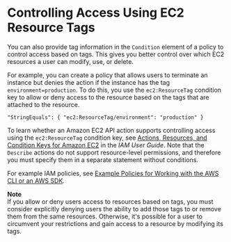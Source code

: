 # Controlling Access Using EC2 Resource Tags<a name="control-access-with-tags"></a>

You can also provide tag information in the `Condition` element of a policy to control access based on tags\. This gives you better control over which EC2 resources a user can modify, use, or delete\.

For example, you can create a policy that allows users to terminate an instance but denies the action if the instance has the tag `environment=production`\. To do this, you use the `ec2:ResourceTag` condition key to allow or deny access to the resource based on the tags that are attached to the resource\. 

```
"StringEquals": { "ec2:ResourceTag/environment": "production" }
```

To learn whether an Amazon EC2 API action supports controlling access using the `ec2:ResourceTag` condition key, see [Actions, Resources, and Condition Keys for Amazon EC2](https://docs.aws.amazon.com/IAM/latest/UserGuide/list_amazonec2.html) in the *IAM User Guide*\. Note that the `Describe` actions do not support resource\-level permissions, and therefore you must specify them in a separate statement without conditions\. 

For example IAM policies, see [Example Policies for Working with the AWS CLI or an AWS SDK](ExamplePolicies_EC2.md)\. 

**Note**  
If you allow or deny users access to resources based on tags, you must consider explicitly denying users the ability to add those tags to or remove them from the same resources\. Otherwise, it's possible for a user to circumvent your restrictions and gain access to a resource by modifying its tags\. 
